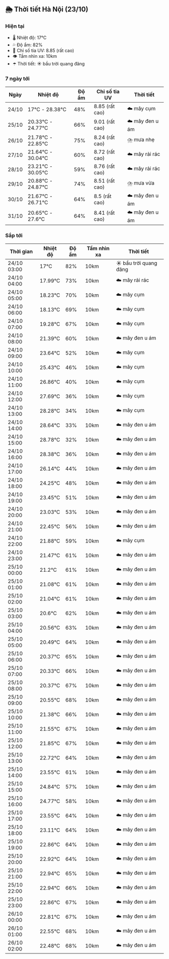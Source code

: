 ## 🌦️ Thời tiết Hà Nội (23/10)

### Hiện tại

- 🌡️ Nhiệt độ: 17℃
- 💦 Độ ẩm: 82%
- 🌟 Chỉ số tia UV: 8.85 (rất cao)
- 👁️ Tầm nhìn xa: 10km
- ☂️ Thời tiết: ☀️ bầu trời quang đãng

### 7 ngày tới

| Ngày | Nhiệt độ | Độ ẩm | Chỉ số tia UV | Thời tiết |
| --- | --- | --- | --- | --- |
| 24/10 | 17℃ - 28.38℃ | 48% | 8.85 (rất cao) | ☁️ mây cụm |
| 25/10 | 20.33℃ - 24.77℃ | 66% | 9.01 (rất cao) | ☁️ mây đen u ám |
| 26/10 | 21.78℃ - 22.85℃ | 75% | 8.24 (rất cao) | ⛈️ mưa nhẹ |
| 27/10 | 21.64℃ - 30.04℃ | 60% | 8.72 (rất cao) | ☁️ mây rải rác |
| 28/10 | 23.21℃ - 30.05℃ | 59% | 8.76 (rất cao) | ☁️ mây rải rác |
| 29/10 | 20.88℃ - 24.87℃ | 74% | 8.51 (rất cao) | ⛈️ mưa vừa |
| 30/10 | 21.67℃ - 26.71℃ | 64% | 8.5 (rất cao) | ☁️ mây đen u ám |
| 31/10 | 20.65℃ - 27.6℃ | 64% | 8.41 (rất cao) | ☁️ mây đen u ám |

### Sắp tới

| Thời gian | Nhiệt độ | Độ ẩm | Tầm nhìn xa | Thời tiết |
| --- | --- | --- | --- | --- |
| 24/10 03:00 | 17℃ | 82% | 10km | ☀️ bầu trời quang đãng |
| 24/10 04:00 | 17.99℃ | 73% | 10km | ☁️ mây rải rác |
| 24/10 05:00 | 18.23℃ | 70% | 10km | ☁️ mây cụm |
| 24/10 06:00 | 18.13℃ | 69% | 10km | ☁️ mây cụm |
| 24/10 07:00 | 19.28℃ | 67% | 10km | ☁️ mây cụm |
| 24/10 08:00 | 21.39℃ | 60% | 10km | ☁️ mây đen u ám |
| 24/10 09:00 | 23.64℃ | 52% | 10km | ☁️ mây cụm |
| 24/10 10:00 | 25.43℃ | 46% | 10km | ☁️ mây cụm |
| 24/10 11:00 | 26.86℃ | 40% | 10km | ☁️ mây cụm |
| 24/10 12:00 | 27.69℃ | 36% | 10km | ☁️ mây cụm |
| 24/10 13:00 | 28.28℃ | 34% | 10km | ☁️ mây cụm |
| 24/10 14:00 | 28.64℃ | 33% | 10km | ☁️ mây đen u ám |
| 24/10 15:00 | 28.78℃ | 32% | 10km | ☁️ mây đen u ám |
| 24/10 16:00 | 28.38℃ | 36% | 10km | ☁️ mây đen u ám |
| 24/10 17:00 | 26.14℃ | 44% | 10km | ☁️ mây đen u ám |
| 24/10 18:00 | 24.25℃ | 48% | 10km | ☁️ mây đen u ám |
| 24/10 19:00 | 23.45℃ | 51% | 10km | ☁️ mây đen u ám |
| 24/10 20:00 | 23.03℃ | 53% | 10km | ☁️ mây đen u ám |
| 24/10 21:00 | 22.45℃ | 56% | 10km | ☁️ mây đen u ám |
| 24/10 22:00 | 21.88℃ | 59% | 10km | ☁️ mây cụm |
| 24/10 23:00 | 21.47℃ | 61% | 10km | ☁️ mây đen u ám |
| 25/10 00:00 | 21.2℃ | 61% | 10km | ☁️ mây đen u ám |
| 25/10 01:00 | 21.08℃ | 61% | 10km | ☁️ mây đen u ám |
| 25/10 02:00 | 21.04℃ | 61% | 10km | ☁️ mây đen u ám |
| 25/10 03:00 | 20.6℃ | 62% | 10km | ☁️ mây đen u ám |
| 25/10 04:00 | 20.56℃ | 63% | 10km | ☁️ mây đen u ám |
| 25/10 05:00 | 20.49℃ | 64% | 10km | ☁️ mây đen u ám |
| 25/10 06:00 | 20.37℃ | 65% | 10km | ☁️ mây đen u ám |
| 25/10 07:00 | 20.33℃ | 66% | 10km | ☁️ mây đen u ám |
| 25/10 08:00 | 20.37℃ | 67% | 10km | ☁️ mây đen u ám |
| 25/10 09:00 | 20.55℃ | 68% | 10km | ☁️ mây đen u ám |
| 25/10 10:00 | 21.38℃ | 66% | 10km | ☁️ mây đen u ám |
| 25/10 11:00 | 21.55℃ | 67% | 10km | ☁️ mây đen u ám |
| 25/10 12:00 | 21.85℃ | 67% | 10km | ☁️ mây đen u ám |
| 25/10 13:00 | 22.72℃ | 64% | 10km | ☁️ mây đen u ám |
| 25/10 14:00 | 23.55℃ | 61% | 10km | ☁️ mây đen u ám |
| 25/10 15:00 | 24.84℃ | 57% | 10km | ☁️ mây đen u ám |
| 25/10 16:00 | 24.77℃ | 58% | 10km | ☁️ mây đen u ám |
| 25/10 17:00 | 23.55℃ | 64% | 10km | ☁️ mây đen u ám |
| 25/10 18:00 | 23.11℃ | 64% | 10km | ☁️ mây đen u ám |
| 25/10 19:00 | 22.86℃ | 64% | 10km | ☁️ mây đen u ám |
| 25/10 20:00 | 22.92℃ | 64% | 10km | ☁️ mây đen u ám |
| 25/10 21:00 | 22.94℃ | 65% | 10km | ☁️ mây đen u ám |
| 25/10 22:00 | 22.94℃ | 66% | 10km | ☁️ mây đen u ám |
| 25/10 23:00 | 22.86℃ | 67% | 10km | ☁️ mây đen u ám |
| 26/10 00:00 | 22.81℃ | 67% | 10km | ☁️ mây đen u ám |
| 26/10 01:00 | 22.55℃ | 68% | 10km | ☁️ mây đen u ám |
| 26/10 02:00 | 22.48℃ | 68% | 10km | ☁️ mây đen u ám |

